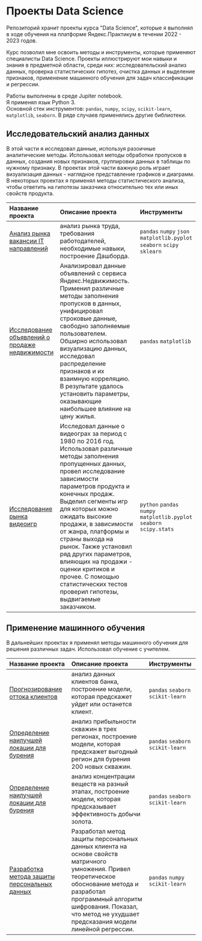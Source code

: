 # Проекты Data Science
Репозиторий хранит проекты курса "Data Science", которые я выполнял в ходе обучения на платформе Яндекс.Практикум в течении 2022 - 2023 годов.

Курс позволил мне освоить методы и инструменты, которые применяют специалисты Data Science. Проекты иллюстрируют мои навыки и знания в предметной области, среди них: исследовательский анализ данных, проверка статистических гипотез, очистка данных и выделение признаков, применение машинного обучения для задач классификации и регрессии.

Работы выполнены в среде Jupiter notebook. \
Я применял язык Python 3. \
Основной стек инструментов: `pandas`, `numpy`, `scipy`, `scikit-learn`, `matplotlib`, `seaborn`. В ряде случаев применялись другие библиотеки.

## Исследовательский анализ данных

В этой части я исследовал данные, используя разоичные аналитические методы. Использовал методы обработки пропусков в данных, создания новых признаков, группировки данных в таблицы по нужному признаку. В проектах этой части важную роль играет визуализация данных - наглядное представление графиков и диаграмм. В некоторых проектах я применял методы статистического анализа, чтобы ответить на гипотезы заказчика относительно тех или иных свойств продукта.

| Название проекта | Описание проекта | Инструменты
| :--------------- | :--------------- | :----------
| [Анализ рынка вакансии IT направлений](https://github.com/MichaelBroww/Yandex-Praktikum-projects-in-DS/tree/main/Exploratory%20Data%20Analysis) | анализ рынка труда, требования работодателей, необходимые навыки, построение Дашборда. | `pandas` `numpy` `json` `matplotlib.pyplot` `seaborn` `scipy` `sklearn`
| [Исследование объявлений о продаже недвижимости](https://github.com/MichaelBroww/Yandex-Praktikum-projects-in-DS/tree/main/Realty) | Анализировал данные объявлений с сервиса Яндекс.Недвижимость. Применил различные методы заполнения пропусков в данных, унифицировал строковые данные, свободно заполняемые пользователем. Обширно использовал визуализацию данных, исследовал распределение признаков и их взаимную корреляцию. В результате удалось установить параметры, оказывающие наибольшее влияние на цену жилья. | `pandas` `matplotlib`
| [Исследование рынка видеоигр](https://github.com/MichaelBroww/Yandex-Praktikum-projects-in-DS/tree/main/Game) | Исследовал данные о видеограх за период с 1980 по 2016 год. Использовал различные методы заполнения пропущенных данных, провел исследование зависимости параметров продукта и конечных продаж. Выделил сегменты игр для которых можно ожидать высокие продажи, в зависимости от жанра, платформы и страны выхода на рынок. Также установил ряд других параметров, влияющих на продажи - оценки критиков и прочее. С помощью статистических тестов проверил гипотезы, выдвигаемые заказчиком. | `python` `pandas` `numpy` `matplotlib.pyplot` `seaborn` `scipy.stats`

## Применение машинного обучения

В дальнейших проектах я применял методы машинного обучения для решения различных задач. Использовал обучение с учителем.

| Название проекта | Описание проекта | Инструменты
| :--------------- | :--------------- | :----------
| [Прогнозирование оттока клиентов](https://github.com/MichaelBroww/Yandex-Praktikum-projects-in-DS/tree/main/Outflow%20of%20customers) | анализ данных клиентов банка, построение модели, которая предскажет уйдет или останется клиент. | `pandas` `seaborn` `scikit-learn`
| [Определение наилучшей локации для бурения](https://github.com/MichaelBroww/Yandex-Praktikum-projects-in-DS/tree/main/Location%20of%20wells) | анализ прибыльности скважин в трех регионах, построение модели, которая предскажет выгодный регион для бурения 200 новых скважин.  | `pandas` `seaborn` `scikit-learn`
| [Определение наилучшей локации для бурения](https://github.com/MichaelBroww/Yandex-Praktikum-projects-in-DS/tree/main/Recovery%20of%20gold%20from%20ore) | анализ концентрации веществ на разный этапах, построение модели, которая предсказывает эффективность добычи золота.  | `pandas` `seaborn` `scikit-learn`
| [Разработка метода защиты персональных данных](https://github.com/MichaelBroww/Yandex-Praktikum-projects-in-DS/tree/main/Insurance) | Разработал метод защиты персональных данных клиента на основе свойств матричного умножения. Привел теоретическое обоснование метода и разработал программный алгоритм шифрования. Показал, что метод не ухудшает предсказания модели линейной регрессии. | `pandas` `numpy` `scikit-learn`

